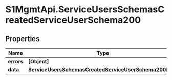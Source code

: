 # S1MgmtApi.ServiceUsersSchemasCreatedServiceUserSchema200

## Properties
Name | Type | Description | Notes
------------ | ------------- | ------------- | -------------
**errors** | **[Object]** | Errors | [optional] 
**data** | [**ServiceUsersSchemasCreatedServiceUserSchema200Data**](ServiceUsersSchemasCreatedServiceUserSchema200Data.md) |  | [optional] 



